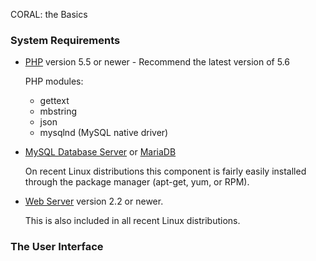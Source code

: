 CORAL: the Basics

### System Requirements

* [PHP](http://php.net) version 5.5 or newer - Recommend the latest version of 5.6

	PHP modules:
	* gettext
	* mbstring
	* json
	* mysqlnd (MySQL native driver)
	
	
* [MySQL Database Server](http://dev.mysql.com/downloads/mysql/) or [MariaDB](https://downloads.mariadb.org/)

	On recent Linux distributions this component is fairly easily installed through the package manager (apt-get, yum, or RPM).
	
* [Web Server](http://httpd.apache.org/) version 2.2 or newer.

	This is also included in all recent Linux distributions.

### The User Interface
